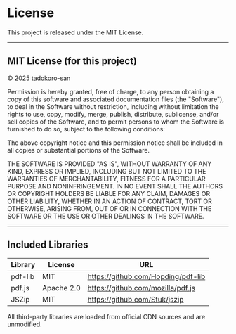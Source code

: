 # License

This project is released under the MIT License.

---

## MIT License (for this project)

© 2025 tadokoro-san

Permission is hereby granted, free of charge, to any person obtaining a copy
of this software and associated documentation files (the "Software"), to deal
in the Software without restriction, including without limitation the rights
to use, copy, modify, merge, publish, distribute, sublicense, and/or sell
copies of the Software, and to permit persons to whom the Software is
furnished to do so, subject to the following conditions:

The above copyright notice and this permission notice shall be included in all
copies or substantial portions of the Software.

THE SOFTWARE IS PROVIDED "AS IS", WITHOUT WARRANTY OF ANY KIND, EXPRESS OR
IMPLIED, INCLUDING BUT NOT LIMITED TO THE WARRANTIES OF MERCHANTABILITY,
FITNESS FOR A PARTICULAR PURPOSE AND NONINFRINGEMENT. IN NO EVENT SHALL THE
AUTHORS OR COPYRIGHT HOLDERS BE LIABLE FOR ANY CLAIM, DAMAGES OR OTHER
LIABILITY, WHETHER IN AN ACTION OF CONTRACT, TORT OR OTHERWISE, ARISING FROM,
OUT OF OR IN CONNECTION WITH THE SOFTWARE OR THE USE OR OTHER DEALINGS IN THE
SOFTWARE.

---

## Included Libraries

| Library | License | URL |
|----------|----------|-----|
| pdf-lib | MIT | https://github.com/Hopding/pdf-lib |
| pdf.js | Apache 2.0 | https://github.com/mozilla/pdf.js |
| JSZip | MIT | https://github.com/Stuk/jszip |

All third-party libraries are loaded from official CDN sources and are unmodified.
